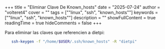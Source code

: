 +++
title = "Eliminar Clave De Known_hosts"
date = "2025-07-24"
author = "volteret4"
cover = ""
tags = [""linux", "ssh", "known_hosts""]
keywords = [""linux", "ssh", "known_hosts""]
description = ""
showFullContent = true
readingTime = true
hideComments = false
+++


Para eliminar las claves que referencien a dietpi:
```sh
   ssh-keygen -f "/home/$USER/.ssh/known_hosts" -R "dietpi"
